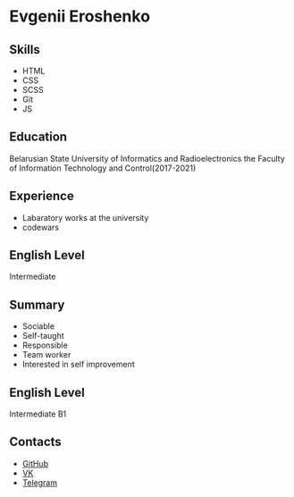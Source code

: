# Evgenii Eroshenko
## Skills
- HTML
- CSS
- SCSS
- Git
- JS
## Education
Belarusian State University of Informatics and Radioelectronics
the Faculty of Information Technology and Control(2017-2021)
## Experience
- Labaratory works at the university
- codewars
## English Level
Intermediate
## Summary
- Sociable
- Self-taught
- Responsible
- Team worker
- Interested in self improvement
## English Level
Intermediate B1
## Contacts
- [GitHub](https://github.com/Mornival)
- [VK](https://vk.com/xyjiuman)
- [Telegram](https://t.me/XyJliman)
